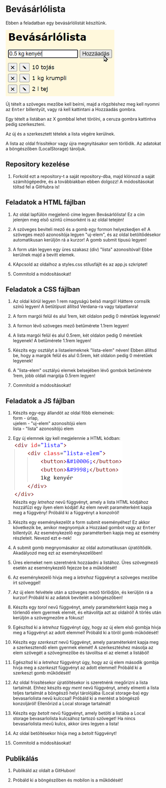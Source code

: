 # Bevásárlólista

Ebben a feladatban egy bevásárlólistát készítünk.

![Alt text](image.png)

Új tételt a szöveges mezőbe kell beírni, majd a rögzítéshez meg kell nyomni az <kbd>Enter</kbd> billentyűt, vagy rá kell kattintani a Hozzáadás gombra.

Egy tételt a listában az X gombbal lehet törölni, a ceruza gombra kattintva pedig szerkeszteni.

Az új és a szerkesztett tételek a lista végére kerülnek.

A lista az oldal frissítékor vagy újra megnyitásakor sem törlődik. Az adatokat a böngészőben (LocalStorage) tároljuk.

## Repository kezelése

1. Forkold ezt a repository-t a saját repository-dba, majd klónozd a saját számítógépedre, és a továbbiakban ebben dolgozz! A módosításokat töltsd fel a GitHubra is!

## Feladatok a HTML fájlban

1. Az oldal lapfülön megjelenő címe legyen Bevásárlólista! Ez a cím jelenjen meg első szintű címsorként is az oldal tetején!

1. A szöveges beviteli mező és a gomb egy formon helyezkedjen el! A szöveges mező azonosítója legyen "uj-elem", és az oldal betöltődésekor automatikusan kerüljön rá a kurzor! A gomb submit típusú legyen!

1. A form után legyen egy üres szakasz (div) "lista" azonosítóval! Ebbe kerülnek majd a bevitt elemek.

1. KApcsold az oldalhoz a styles.css stílusfájlt és az app.js szkriptet!

1. Commitold a módosításokat!

## Feladatok a CSS fájlban

1. Az oldal körül legyen 1 rem nagyságú belső margó! Háttere cornsilk színű legyen! A betűtípust állítsd Verdana-ra vagy talpatlanra!

1. A form margói felül és alul 1rem, két oldalon pedig 0 méretűek legyenek!

1. A formon lévő szöveges mező betűmérete 1.1rem legyen!

1. A lista margói felül és alul 0.5rem, két oldalon pedig 0 méretűek legyenek! A betűmérete 1.1rem legyen!

1. Készíts egy osztályt a listaelemeknek "lista-elem" néven! Ebben állítsd be, hogy a margók felül és alul 0.5rem, két oldalon pedig 0 méretűek legyenek!

1. A "lista-elem" osztályú elemek belsejében lévő gombok betűmérete 1rem, jobb oldali margója 0.5rem legyen!

1. Commitold a módosításokat!

## Feladatok a JS fájlban

1. Készíts egy-egy állandót az oldal főbb elemeinek:  
form - úrlap,  
ujelem - "uj-elem" azonosítójú elem  
lista - "lista" azonosítójú elem

1. Egy új elemnek így kell megjelennie a HTML kódban:  
![Alt text](image-1.png)  
Készíts egy *letrehoz* nevű függvényt, amely a lista HTML kódjához hozzáfűzi egy ilyen elem kódját! Az elem nevét paraméterként kapja meg a függvény! Próbáld ki a függvényt a konzolról!

1. Készíts egy eseménykezelőt a form submit eseményéhez! Ez akkor következik be, amikor megnyomjuk a Hozzáad gombot vagy az <kbd>Enter</kbd> billentyűt. Az eseménykezelő egy paraméterben kapja meg az esemény részleteit. Nevezd ezt e-nek!

1. A submit gomb megnyomásakor az oldal automatikusan újratöltődik. Akadályozd meg ezt az eseménykezelőben!

1. Úres elemeket nem szeretnénk hozzáadni a listához. Üres szövegmező esetén az eseménykezelő fejezze be a működését!

1. Az eseménykezelő hívja meg a *letrehoz* függvényt a szöveges mezőbe írt szöveggel!

1. Az új elem felvétele után a szöveges mező törlődjön, és kerüljön rá a kurzor! Próbáld ki az adatok bevitelét a böngészőben!

1. Készíts egy *torol* nevű függvényt, amely paraméterként kapja meg a törlendő elem gyermek elemét, és eltávolítja azt az oldalról! A törlés után kerüljön a szövegmezőre a fókusz!

1. Egészítsd ki a *letrehoz* függvényt úgy, hogy az új elem első gombja hívja meg a függvényt az adott elemmel! Próbáld ki a töröl gomb működését!

1. Készíts egy *szerkeszt* nevű függvényt, amely paraméterként kapja meg a szerkesztendő elem gyermek elemét! A szerkesztéshez másolja az elem szövegét a szövegmezőbe és távolítsa el az elemet a listából!

1. Egészítsd ki a *letrehoz* függvényt úgy, hogy az új elem második gombja hívja meg a *szerkeszt* függvényt az adott elemmel! Próbáld ki a szerkeszt gomb működését!

1. Az oldal frissítésekor újratöltésekor is szeretnénk megőrizni a lista tartalmát. Ehhez készíts egy *ment* nevű függvényt, amely elmenti a lista teljes tartalmát a böngésző helyi tárolójába (Local storage-ba) egy bevasarlolista nevű kulccsal! Próbáld ki a mentést a böngésző konzoljáról! Ellenőrizd a Local storage tartalmát!

1. Készíts egy *betolt* nevű függvényt, amely betölti a listába a Local storage bevasarlolista kulcsához tartozó szöveget! Ha nincs bevasarlolista mevű kulcs, akkor üres legyen a lista!

1. Az oldal betöltésekor hívja meg a *betolt* függvényt!

1. Commitold a módosításokat!

## Publikálás

1. Publikáld az oldalt a GitHubon!

1. Próbáld ki a böngészőben és mobilon is a működését!